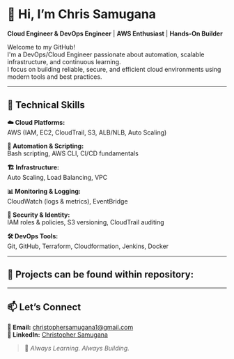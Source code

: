# 👋 Hi, I’m **Chris Samugana**  
**Cloud Engineer & DevOps Engineer** | **AWS Enthusiast** | **Hands-On Builder**

Welcome to my GitHub!  
I'm a DevOps/Cloud Engineer passionate about automation, scalable infrastructure, and continuous learning.  
I focus on building reliable, secure, and efficient cloud environments using modern tools and best practices.

---

## 🧰 **Technical Skills**

**☁️ Cloud Platforms:**  
AWS (IAM, EC2, CloudTrail, S3, ALB/NLB, Auto Scaling)

**🔧 Automation & Scripting:**  
Bash scripting, AWS CLI, CI/CD fundamentals

**🏗️ Infrastructure:**  
Auto Scaling, Load Balancing, VPC

**📊 Monitoring & Logging:**  
CloudWatch (logs & metrics), EventBridge

**🔐 Security & Identity:**  
IAM roles & policies, S3 versioning, CloudTrail auditing

**🛠️ DevOps Tools:**  
Git, GitHub, Terraform, Cloudformation, Jenkins, Docker

---

## 🚀 **Projects can be found within repository:**


---

## 📫 **Let’s Connect**

**📧 Email:** christophersamugana1@gmail.com  
**🔗 LinkedIn:** [Christopher Samugana](https://www.linkedin.com/in/christopher-e-a09427292/)  

> 🚀 *Always Learning. Always Building.*


<!--
**chrissamugana/chrissamugana** is a ✨ _special_ ✨ repository because its `README.md` (this file) appears on your GitHub profile.

Here are some ideas to get you started:

- 🔭 I’m currently working on ...
- 🌱 I’m currently learning ...
- 👯 I’m looking to collaborate on ...
- 🤔 I’m looking for help with ...
- 💬 Ask me about ...
- 📫 How to reach me: ...
- 😄 Pronouns: ...
- ⚡ Fun fact: ...
-->
